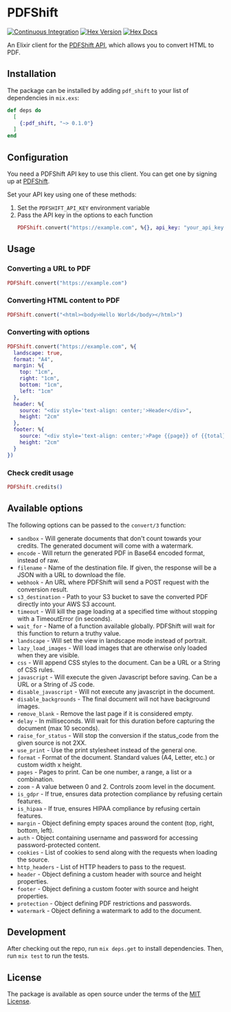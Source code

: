 # PDFShift

[![Continuous Integration](https://github.com/sgerrand/ex_pdf_shift/actions/workflows/ci.yml/badge.svg?branch=main)](https://github.com/sgerrand/ex_pdf_shift/actions/workflows/ci.yml)
[![Hex Version](https://img.shields.io/hexpm/v/pdf_shift.svg)](https://hex.pm/packages/pdf_shift)
[![Hex Docs](https://img.shields.io/badge/docs-hexpm-blue.svg)](https://hexdocs.pm/pdf_shift/)

An Elixir client for the [PDFShift API](https://pdfshift.io), which allows you to convert HTML to PDF.

## Installation

The package can be installed by adding `pdf_shift` to your list of dependencies in `mix.exs`:

```elixir
def deps do
  [
    {:pdf_shift, "~> 0.1.0"}
  ]
end
```

## Configuration

You need a PDFShift API key to use this client. You can get one by signing up at [PDFShift](https://pdfshift.io).

Set your API key using one of these methods:

1. Set the `PDFSHIFT_API_KEY` environment variable
2. Pass the API key in the options to each function
   ```elixir
   PDFShift.convert("https://example.com", %{}, api_key: "your_api_key")
   ```

## Usage

### Converting a URL to PDF

```elixir
PDFShift.convert("https://example.com")
```

### Converting HTML content to PDF

```elixir
PDFShift.convert("<html><body>Hello World</body></html>")
```

### Converting with options

```elixir
PDFShift.convert("https://example.com", %{
  landscape: true,
  format: "A4",
  margin: %{
    top: "1cm",
    right: "1cm",
    bottom: "1cm",
    left: "1cm"
  },
  header: %{
    source: "<div style='text-align: center;'>Header</div>",
    height: "2cm"
  },
  footer: %{
    source: "<div style='text-align: center;'>Page {{page}} of {{total}}</div>",
    height: "2cm"
  }
})
```

### Check credit usage

```elixir
PDFShift.credits()
```

## Available options

The following options can be passed to the `convert/3` function:

- `sandbox` - Will generate documents that don't count towards your credits. The generated document will come with a watermark.
- `encode` - Will return the generated PDF in Base64 encoded format, instead of raw.
- `filename` - Name of the destination file. If given, the response will be a JSON with a URL to download the file.
- `webhook` - An URL where PDFShift will send a POST request with the conversion result.
- `s3_destination` - Path to your S3 bucket to save the converted PDF directly into your AWS S3 account.
- `timeout` - Will kill the page loading at a specified time without stopping with a TimeoutError (in seconds).
- `wait_for` - Name of a function available globally. PDFShift will wait for this function to return a truthy value.
- `landscape` - Will set the view in landscape mode instead of portrait.
- `lazy_load_images` - Will load images that are otherwise only loaded when they are visible.
- `css` - Will append CSS styles to the document. Can be a URL or a String of CSS rules.
- `javascript` - Will execute the given Javascript before saving. Can be a URL or a String of JS code.
- `disable_javascript` - Will not execute any javascript in the document.
- `disable_backgrounds` - The final document will not have background images.
- `remove_blank` - Remove the last page if it is considered empty.
- `delay` - In milliseconds. Will wait for this duration before capturing the document (max 10 seconds).
- `raise_for_status` - Will stop the conversion if the status_code from the given source is not 2XX.
- `use_print` - Use the print stylesheet instead of the general one.
- `format` - Format of the document. Standard values (A4, Letter, etc.) or custom width x height.
- `pages` - Pages to print. Can be one number, a range, a list or a combination.
- `zoom` - A value between 0 and 2. Controls zoom level in the document.
- `is_gdpr` - If true, ensures data protection compliance by refusing certain features.
- `is_hipaa` - If true, ensures HIPAA compliance by refusing certain features.
- `margin` - Object defining empty spaces around the content (top, right, bottom, left).
- `auth` - Object containing username and password for accessing password-protected content.
- `cookies` - List of cookies to send along with the requests when loading the source.
- `http_headers` - List of HTTP headers to pass to the request.
- `header` - Object defining a custom header with source and height properties.
- `footer` - Object defining a custom footer with source and height properties.
- `protection` - Object defining PDF restrictions and passwords.
- `watermark` - Object defining a watermark to add to the document.

## Development

After checking out the repo, run `mix deps.get` to install dependencies. Then, run `mix test` to run the tests.

## License

The package is available as open source under the terms of the [MIT License](https://opensource.org/licenses/MIT).

